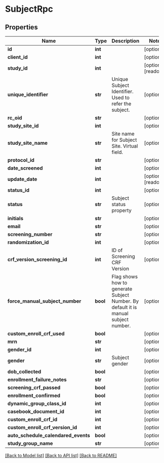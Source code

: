 # SubjectRpc

## Properties
Name | Type | Description | Notes
------------ | ------------- | ------------- | -------------
**id** | **int** |  | [optional] 
**client_id** | **int** |  | [optional] 
**study_id** | **int** |  | [optional] [readonly] 
**unique_identifier** | **str** | Unique Subject Identifier. Used to refer the subject. | [optional] 
**rc_oid** | **str** |  | [optional] 
**study_site_id** | **int** |  | [optional] 
**study_site_name** | **str** | Site name for Subject Site. Virtual field. | [optional] 
**protocol_id** | **str** |  | [optional] 
**date_screened** | **int** |  | [optional] 
**update_date** | **int** |  | [optional] [readonly] 
**status_id** | **int** |  | [optional] 
**status** | **str** | Subject status property | [optional] 
**initials** | **str** |  | [optional] 
**email** | **str** |  | [optional] 
**screening_number** | **str** |  | [optional] 
**randomization_id** | **int** |  | [optional] 
**crf_version_screening_id** | **int** | ID of Screening CRF Version | [optional] 
**force_manual_subject_number** | **bool** | Flag shows how to generate Subject Number. By default it is manual subject number. | [optional] 
**custom_enroll_crf_used** | **bool** |  | [optional] 
**mrn** | **str** |  | [optional] 
**gender_id** | **int** |  | [optional] 
**gender** | **str** | Subject gender | [optional] 
**dob_collected** | **bool** |  | [optional] 
**enrollment_failure_notes** | **str** |  | [optional] 
**screening_crf_passed** | **bool** |  | [optional] 
**enrollment_confirmed** | **bool** |  | [optional] 
**dynamic_group_class_id** | **int** |  | [optional] 
**casebook_document_id** | **int** |  | [optional] 
**custom_enroll_crf_id** | **int** |  | [optional] 
**custom_enroll_crf_version_id** | **int** |  | [optional] 
**auto_schedule_calendared_events** | **bool** |  | [optional] 
**study_group_name** | **str** |  | [optional] 

[[Back to Model list]](../README.md#documentation-for-models) [[Back to API list]](../README.md#documentation-for-api-endpoints) [[Back to README]](../README.md)


